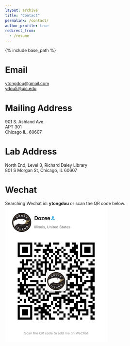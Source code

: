 ```yaml
---
layout: archive
title: "Contact"
permalink: /contact/
author_profile: true
redirect_from:
  - /resume
---
```


{% include base_path %}

Email
======
ytongdou@gmail.com  
ydou5@uic.edu

Mailing Address
======
901 S. Ashland Ave.  
APT 301  
Chicago IL, 60607

Lab Address
======
North End, Level 3, Richard Daley Library  
801 S Morgan St, Chicago, IL 60607
  
Wechat
======
Searching Wechat id: **ytongdou** or scan the QR code below.    
![Wechat QR Code](/images/wechat.png)
